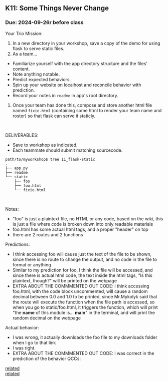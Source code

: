 ## K11: Some Things Never Change
### Due: 2024-09-26r before class

Your Trio Mission:

1. In a new directory in your workshop, save a copy of the demo for using flask to serve static files.
1. As a team...
  - Familiarize yourself with the app directory structure and the files' content.
  - Note anything notable.
  - Predict expected behaviors.
  - Spin up your website on localhost and reconcile behavior with prediction.
  - Record your notes in `readme` in app's root directory.
1. Once your team has done this, compose and store another html file named `fixie.html` (containing some html to render your team name and roster) so that flask can serve it staticly.

<br>

DELIVERABLES:
* Save to workshop as indicated.
* Each teammate should submit matching sourcecode.

```
path/to/myworkshop$ tree 11_flask-static
.
├── app.py
├── readme
└── static
    ├── foo
    ├── foo.html
    └── fixie.html
```

<br>

Notes:
- "foo" is just a plaintext file, no HTML or any code, based on the wiki, this is just a file where code is broken down into only readable materials
- foo.html has some actual html tags, and a proper "header" on top
- there are 2 routes and 2 functions

Predictions:
- I think accessing foo will cause just the text of the file to be shown, since there is no route to change the output, and no code in the file to format or anything
- Similar to my prediction for foo, I think the file will be accessed, and since there is actual html code, the text inside the html tags, "Is this plaintext, though?" will be printed on the webpage
- EXTRA ABOUT THE COMMMENTED OUT CODE: I think accessing foo.html, with the code block uncommented, will cause a random decimal between 0.0 and 1.0 to be printed, since Mr.Mykolyk said that the route will execute the function when the file path is accessed, so when you go to static/foo.html, it triggers the function, which will print "the __name__ of this module is... __main__" in the terminal, and will print the random decimal on the webpage

Actual behavior:
- I was wrong, it actually downloads the foo file to my downloads folder when I go to that link
- I was right.
- EXTRA ABOUT THE COMMMENTED OUT CODE: I was correct in the prediction of the behavior
QCCs:



[related](https://ukulelemagazine.com/lessons/uke-lesson-3-chords-and-the-truth-country-songwriting-legend-harlan-howard)  
[related](https://en.wikipedia.org/wiki/Plain_text)  
